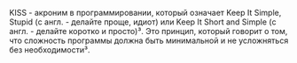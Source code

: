 KISS - акроним в программировании, который означает 
Keep It Simple, Stupid (с англ. - делайте проще, идиот) или Keep It Short and Simple (с англ. - делайте коротко и просто)³. 
Это принцип, который говорит о том, что сложность программы должна быть минимальной и не усложняться без необходимости³. 

